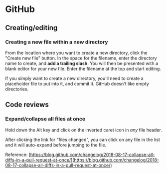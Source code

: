 # GitHub

## Creating/editing

### Creating a new file within a new directory

From the location where you want to create a new directory, click the "Create new file" button. In the space for the filename, enter the directory name to create, and **add a trailing slash**. You will then be presented with a blank editor for your new file. Enter the filename at the top and start editing.

If you simply want to create a new directory, you'll need to create a placeholder file to put into it, and commit it. GitHub doesn't like empty directories.

## Code reviews

### Expand/collapse all files at once

Hold down the Alt key and click on the inverted caret icon in _any_ file header.

After clicking the link for "files changed", you can click on any file in the list and it will auto-expand before jumping to the file.

Reference: [https://blog.github.com/changelog/2018-08-17-collapse-all-diffs-in-a-pull-request-at-once/](https://blog.github.com/changelog/2018-08-17-collapse-all-diffs-in-a-pull-request-at-once/)

